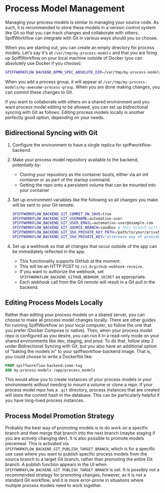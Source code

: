 # Process Model Management

Managing your process models is similar to managing your source code.
As such, it is recommended to store these models in a version control system like Git so that you can track changes and collaborate with others.
SpiffWorkflow can integrate with Git in various ways should you so choose.

When you are starting out, you can create an empty directory for process models.
Let's say it's at `/var/tmp/my-process-models` and that you are firing up SpiffWorkflow on your local machine outside of Docker (you can absolutely use Docker if you choose):

```sh
SPIFFWORKFLOW_BACKEND_BPMN_SPEC_ABSOLUTE_DIR=/var/tmp/my-process-models ./bin/run_server_locally
```

When you add a process group, it will appear at `/var/tmp/my-process-models/my-awesome-process-group`.
When you are done making changes, you can commit these changes to Git.

If you want to collaborate with others on a shared environment and you want process model editing to be allowed, you can set up bidirectional syncing with Git as follows.
Editing process models locally is another perfectly good option, depending on your needs.

## Bidirectional Syncing with Git

1. Configure the environment to have a single replica for spiffworkflow-backend.
2. Make your process model repository available to the backend, potentially by:
    * Cloning your repository as the container boots, either via an init container or as part of the startup command.
    * Getting the repo onto a persistent volume that can be mounted into your container
3. Set up environment variables like the following so all changes you make will be sent to your Git remote:

    ```sh
    SPIFFWORKFLOW_BACKEND_GIT_COMMIT_ON_SAVE=true
    SPIFFWORKFLOW_BACKEND_GIT_USERNAME=automation-user
    SPIFFWORKFLOW_BACKEND_GIT_USER_EMAIL=automation-user@example.com
    SPIFFWORKFLOW_BACKEND_GIT_SOURCE_BRANCH=sandbox # this branch will get pushed with your commits
    SPIFFWORKFLOW_BACKEND_GIT_SSH_PRIVATE_KEY_PATH=/path/to/your/private/key
    SPIFFWORKFLOW_BACKEND_GIT_SSH_PRIVATE_KEY="alternate way of providing the key as a multiline string"
    ```
4. Set up a webhook so that all changes that occur outside of the app can be immediately reflected in the app.
    * This functionality supports GitHub at the moment.
    * This will be an HTTP POST to `/v1.0/github-webhook-receive`.
    * If you want to authorize the webhook, set `SPIFFWORKFLOW_BACKEND_GITHUB_WEBHOOK_SECRET` as appropriate.
    * Each webhook call from the Git remote will result in a Git pull in the backend.

## Editing Process Models Locally

Rather than editing your process models on a shared server, you can choose to make all process model changes locally.
There are other guides for running SpiffWorkflow on your local computer, so follow the one that you prefer (Docker Compose or native).
Then, when your process model repo is configured as you desire, you can run it in a read-only mode on your shared environments like dev, staging, and prod.
To do that, follow step 2 under Bidirectional Syncing with Git, but you also have an additional option of "baking the models in" to your spiffworkflow-backend image.
That is, you could choose to write a Dockerfile like:

```Dockerfile
FROM spiffworkflow-backend:some-tag
ADD my-process-models /app/process_models
```

This would allow you to create instances of your process models in your environments without needing to mount a volume or clone a repo.
If your process model repo has a `.git` directory, process instances that are created will store the commit hash in the database.
This can be particularly helpful if you have long-lived process instances.

## Process Model Promotion Strategy

Probably the best way of promoting models is to do work on a specific branch and then merge that branch into the next branch (maybe staging if you are actively changing dev).
It is also possible to promote models piecemeal.
This is activated via `SPIFFWORKFLOW_BACKEND_GIT_PUBLISH_TARGET_BRANCH`, which is for a specific use case where you want to publish specific process models from the source branch to a target Git branch, rather than promoting the entire Git branch.
A publish function appears in the UI when `SPIFFWORKFLOW_BACKEND_GIT_PUBLISH_TARGET_BRANCH` is set.
It is possibly not a recommended strategy for promoting changes, however, as it is not a standard Git workflow, and it is more error-prone in situations where multiple process models need to work together.

```{tags} how_to_guide, devops
```
